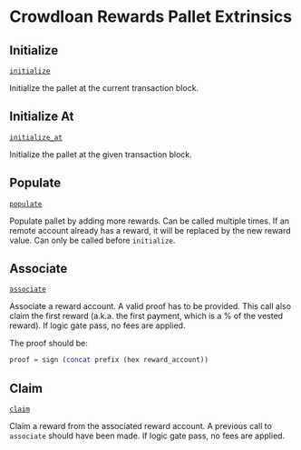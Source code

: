 <!-- AUTOMATICALLY GENERATED -->
<!-- Generated at 2022-08-29T23:24:06.469244Z -->

# Crowdloan Rewards Pallet Extrinsics

## Initialize

[`initialize`](https://dali.devnets.composablefinance.ninja/doc/pallet_crowdloan_rewards/pallet/enum.Call.html#variant.initialize)

Initialize the pallet at the current transaction block.

## Initialize At

[`initialize_at`](https://dali.devnets.composablefinance.ninja/doc/pallet_crowdloan_rewards/pallet/enum.Call.html#variant.initialize_at)

Initialize the pallet at the given transaction block.

## Populate

[`populate`](https://dali.devnets.composablefinance.ninja/doc/pallet_crowdloan_rewards/pallet/enum.Call.html#variant.populate)

Populate pallet by adding more rewards.
Can be called multiple times. If an remote account already has a reward, it will be
replaced by the new reward value.
Can only be called before `initialize`.

## Associate

[`associate`](https://dali.devnets.composablefinance.ninja/doc/pallet_crowdloan_rewards/pallet/enum.Call.html#variant.associate)

Associate a reward account. A valid proof has to be provided.
This call also claim the first reward (a.k.a. the first payment, which is a % of the
vested reward).
If logic gate pass, no fees are applied.

The proof should be:

````haskell
proof = sign (concat prefix (hex reward_account))
````

## Claim

[`claim`](https://dali.devnets.composablefinance.ninja/doc/pallet_crowdloan_rewards/pallet/enum.Call.html#variant.claim)

Claim a reward from the associated reward account.
A previous call to `associate` should have been made.
If logic gate pass, no fees are applied.
